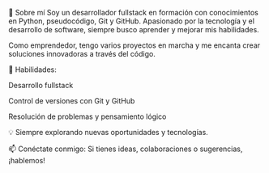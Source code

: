 🚀 Sobre mí
Soy un desarrollador fullstack en formación con conocimientos en Python, pseudocódigo, Git y GitHub. Apasionado por la tecnología y el desarrollo de software, siempre busco aprender y mejorar mis habilidades.

Como emprendedor, tengo varios proyectos en marcha y me encanta crear soluciones innovadoras a través del código.

🔹 Habilidades:

Desarrollo fullstack

Control de versiones con Git y GitHub

Resolución de problemas y pensamiento lógico

💡 Siempre explorando nuevas oportunidades y tecnologías.

📫 Conéctate conmigo: Si tienes ideas, colaboraciones o sugerencias, ¡hablemos!
